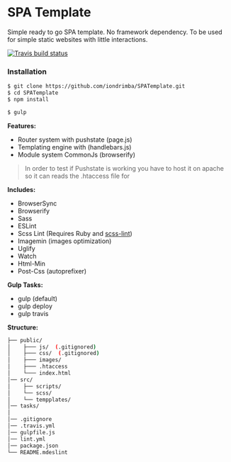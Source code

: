 # SPA Template 
Simple ready to go SPA template. No framework dependency.
To be used for simple static websites with little interactions.

[![Travis build status](https://travis-ci.org/iondrimba/SPATemplate.svg?branch=master)](https://travis-ci.org/iondrimba/SPATemplate)

### Installation

```sh
$ git clone https://github.com/iondrimba/SPATemplate.git
$ cd SPATemplate
$ npm install

$ gulp
```
__Features:__
 * Router system with pushstate (page.js)
 * Templating engine with (handlebars.js)
 * Module system CommonJs (browserify)

> In order to test if Pushstate is working
> you have to host it on apache so it can reads the .htaccess file for

__Includes:__
  * BrowserSync
  * Browserify 
  * Sass
  * ESLint
  * Scss Lint (Requires Ruby and [scss-lint])
  * Imagemin (images optimization)
  * Uglify
  * Watch
  * Html-Min
  * Post-Css (autoprefixer)

__Gulp Tasks:__

 * gulp (default)
 * gulp deploy
 * gulp travis

__Structure:__

````bash
├── public/
│    ├─── js/  (.gitignored)
│    ├─── css/  (.gitignored)
│    ├─── images/
│    ├─── .htaccess
│    └─── index.html
│── src/
│    ├── scripts/
│    └── scss/
│    └── tempplates/
│── tasks/
│
│── .gitignore
│── .travis.yml
│── gulpfile.js
│── lint.yml
│── package.json
└── README.mdeslint
````

[scss-lint]:<https://github.com/brigade/scss-lint#installation>
